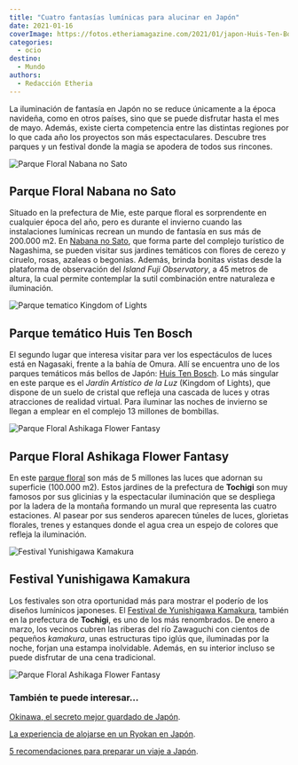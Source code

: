 ```yaml
---
title: "Cuatro fantasías lumínicas para alucinar en Japón"
date: 2021-01-16
coverImage: https://fotos.etheriamagazine.com/2021/01/japon-Huis-Ten-Bosh.jpg
categories: 
  - ocio
destino: 
  - Mundo
authors: 
  - Redacción Etheria
---
```


La iluminación de fantasía en Japón no se reduce únicamente a la época navideña, como en otros países, sino que se puede disfrutar hasta el mes de mayo. Además, existe cierta competencia entre las distintas regiones por lo que cada año los proyectos son más espectaculares. Descubre tres parques y un festival donde la magia se apodera de todos sus rincones.

![Parque Floral Nabana no Sato](https://fotos.etheriamagazine.com/2021/01/Nabana-no-Sato-japon.jpg "Parque Floral Nabana no Sato. ©JNTO")

## Parque Floral Nabana no Sato

Situado en la prefectura de Mie, este parque floral es sorprendente en cualquier época 
del año, pero es durante el invierno cuando las instalaciones lumínicas recrean un mundo 
de fantasía en sus más de 200.000 m2. En [Nabana no 
Sato](https://www.japan.travel/es/spot/1209/), que forma parte del complejo turístico de 
Nagashima, se pueden visitar sus jardines temáticos con flores de cerezo y ciruelo, 
rosas, azaleas o begonias. Además, brinda bonitas vistas desde la plataforma de 
observación del _Island Fuji Observatory_, a 45 metros de altura, la cual permite 
contemplar la sutil combinación entre naturaleza e iluminación. 

![Parque tematico Kingdom of Lights](https://fotos.etheriamagazine.com/2021/01/Huis-Ten-Bosh.jpg "Parque temático Kingdom of Lights.")

## Parque temático Huis Ten Bosch

El segundo lugar que interesa visitar para ver los espectáculos de luces está en 
Nagasaki, frente a la bahía de Omura. Allí se encuentra uno de los parques temáticos más 
bellos de Japón: [Huis Ten Bosch](https://www.japan.travel/es/spot/750/). Lo más 
singular en este parque es el _Jardín Artístico de la Luz_ (Kingdom of Lights), que 
dispone de un suelo de cristal que refleja una cascada de luces y otras atracciones de 
realidad virtual. Para iluminar las noches de invierno se llegan a emplear en el 
complejo 13 millones de bombillas. 

![Parque Floral Ashikaga Flower Fantasy](https://fotos.etheriamagazine.com/2021/01/Ashikaga-flower-park-illumination.jpg "Parque Floral Ashikaga Flower Fantasy.")

## Parque Floral Ashikaga Flower Fantasy

En este [parque floral](https://www.ashikaga.co.jp/flowerfantasy_special2020/en/) son 
más de 5 millones las luces que adornan su superficie (100.000 m2). Estos jardines de la 
prefectura de **Tochigi** son muy famosos por sus glicinias y la espectacular 
iluminación que se despliega por la ladera de la montaña formando un mural que 
representa las cuatro estaciones. Al pasear por sus senderos aparecen túneles de luces, 
glorietas florales, trenes y estanques donde el agua crea un espejo de colores que 
refleja la iluminación. 

![Festival Yunishigawa Kamakura](https://fotos.etheriamagazine.com/2021/01/Kamura-Festival-japon.jpg "Festival Yunishigawa Kamakura. ©JNTO")

## Festival Yunishigawa Kamakura 

Los festivales son otra oportunidad más para mostrar el poderío de los diseños lumínicos 
japoneses. El [Festival de Yunishigawa 
Kamakura](https://www.japan.travel/es/spot/1477/), también en la prefectura de 
**Tochigi**, es uno de los más renombrados. De enero a marzo, los vecinos cubren las 
riberas del río Zawaguchi con cientos de pequeños _kamakura_, unas estructuras tipo 
iglús que, iluminadas por la noche, forjan una estampa inolvidable. Además, en su 
interior incluso se puede disfrutar de una cena tradicional. 

![Parque Floral Ashikaga Flower Fantasy](https://fotos.etheriamagazine.com/2021/01/Ashikaga-flower-park-illumination-5.jpg "Parque Floral Ashikaga Flower Fantasy.")

### También te puede interesar...

[Okinawa, el secreto mejor guardado de 
Japón](https://etheriamagazine.com/2019/04/05/viajar-sola-que-ver-hacer-dormir-okinawa-japon/). 

[La experiencia de alojarse en un Ryokan en 
Japón](https://etheriamagazine.com/2019/05/10/viajar-japon-que-es-ryokan-y-onsen/). 

[5 recomendaciones para preparar un viaje a 
Japón](https://etheriamagazine.com/2019/06/18/como-organizar-un-viaje-a-japon/).

